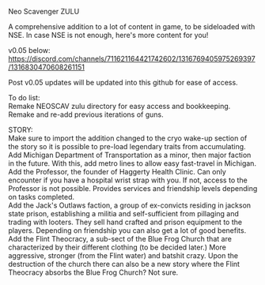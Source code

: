 Neo Scavenger ZULU<br>

A comprehensive addition to a lot of content in game, to be sideloaded with NSE. In case NSE is not enough, here's more content for you!

v0.05 below: https://discord.com/channels/711621164421742602/1316769405975269397/1316830470608261151<br>

Post v0.05 updates will be updated into this github for ease of access.

To do list:<br>
Remake NEOSCAV zulu directory for easy access and bookkeeping.<br>
Remake and re-add previous iterations of guns.<br>

STORY:<br>
Make sure to import the addition changed to the cryo wake-up section of the story so it is possible to pre-load legendary traits from accumulating.<br>
Add Michigan Department of Transportation as a minor, then major faction in the future. With this, add metro lines to allow easy fast-travel in Michigan.<br>
Add the Professor, the founder of Haggerty Health Clinic. Can only encounter if you have a hospital wrist strap with you. If not, access to the Professor is not possible. Provides services and friendship levels depending on tasks completed.<br>
Add the Jack's Outlaws faction, a group of ex-convicts residing in jackson state prison, establishing a militia and self-sufficient from pillaging and trading with looters. They sell hand crafted and prison equipment to the players. Depending on friendship you can also get a lot of good benefits.<br>
Add the Flint Theocracy, a sub-sect of the Blue Frog Church that are characterized by their different clothing (to be decided later.) More aggressive, stronger (from the Flint water) and batshit crazy. Upon the destruction of the church there can also be a new story where the Flint Theocracy absorbs the Blue Frog Church? Not sure.<br>
